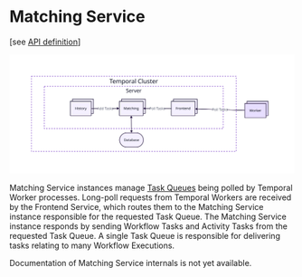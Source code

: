 # Matching Service

[see [API definition](https://github.com/temporalio/temporal/blob/main/proto/internal/temporal/server/api/matchingservice/v1/service.proto)]

<!-- https://lucid.app/lucidchart/0202e4b8-5258-4cd6-a6a0-67159300532b/edit -->
<img src="./_assets/matching-context.svg">

Matching Service instances manage [Task Queues](https://docs.temporal.io/workers#task-queue) being polled by Temporal Worker processes.
Long-poll requests from Temporal Workers are received by the Frontend Service, which routes them to the Matching Service instance responsible for the requested Task Queue.
The Matching Service instance responds by sending Workflow Tasks and Activity Tasks from the requested Task Queue.
A single Task Queue is responsible for delivering tasks relating to many Workflow Executions.

Documentation of Matching Service internals is not yet available.
